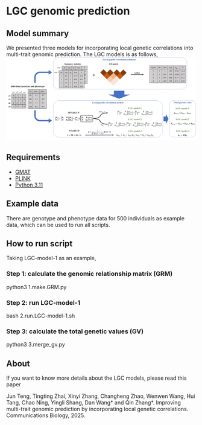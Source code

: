 # LGC genomic prediction

## Model summary

We presented three models for incorporating local genetic correlations into multi-trait genomic prediction. The LGC models is as follows,
![](https://github.com/Tengjun0520/lgc_genomic_prediction/blob/main/model.png)

## Requirements

- [GMAT](https://github.com/chaoning/GMAT)
- [PLINK](https://www.cog-genomics.org/plink/)
- [Python 3.11](https://www.python.org/)

## Example data

There are genotype and phenotype data for 500 individuals as example data, which can be used to run all scripts.

## How to run script

Taking LGC-model-1 as an example,

### Step 1: calculate the genomic relationship matrix (GRM)

python3 1.make.GRM.py

### Step 2: run LGC-model-1

bash 2.run.LGC-model-1.sh

### Step 3: calculate the total genetic values (GV)

python3 3.merge_gv.py

## About

If you want to know more details about the LGC models, please read this paper

Jun Teng, Tingting Zhai,  Xinyi Zhang, Changheng Zhao, Wenwen Wang, Hui Tang, Chao Ning, Yingli Shang, Dan Wang* and Qin Zhang*. Improving multi-trait genomic prediction by incorporating local genetic correlations. Communications Biology, 2025.
